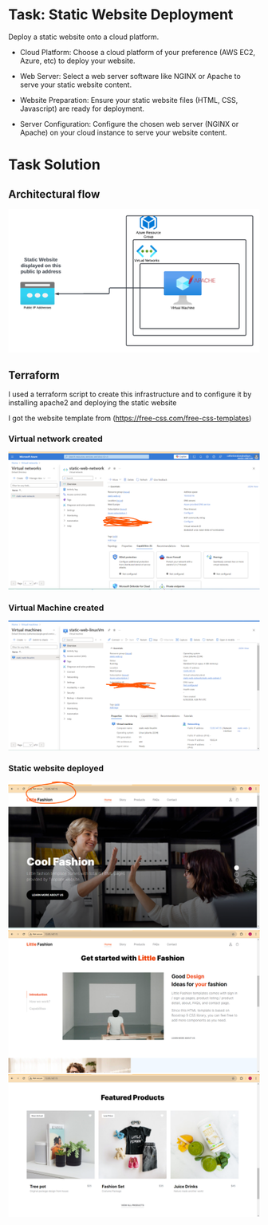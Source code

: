 # Task: Static Website Deployment

Deploy a static website onto a cloud platform.

- Cloud Platform: Choose a cloud platform of your preference (AWS EC2, Azure, etc) to deploy your website.

- Web Server: Select a web server software like NGINX or Apache to serve your static website content.

- Website Preparation: Ensure your static website files (HTML, CSS, Javascript) are ready for deployment.

- Server Configuration: Configure the chosen web server (NGINX or Apache) on your cloud instance to serve your website content.

 # Task Solution

## Architectural flow
![architectural flow](./images/Blank%20diagram.png)


## Terraform
I used a terraform script to create this infrastructure and to configure it by installing apache2 and deploying the static website

I got the website template from (https://free-css.com/free-css-templates)

### Virtual network created
![vnet](./images/vnet.png)

### Virtual Machine created
![vm](./images/vm.png)

### Static website deployed
![app](./images/app1.png)
![app](./images/app2.png)
![app](./images/app3.png)